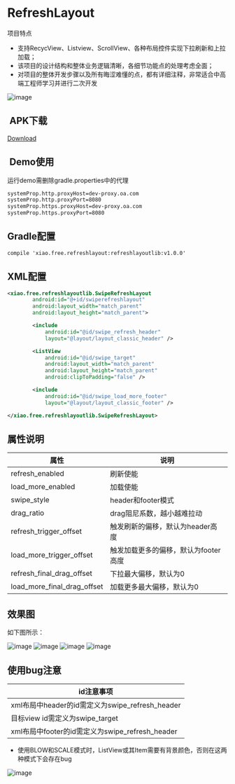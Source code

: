# RefreshLayout

项目特点
* 支持RecycView、Listview、ScrollView、各种布局控件实现下拉刷新和上拉加载；
* 该项目的设计结构和整体业务逻辑清晰，各细节功能点的处理考虑全面；
* 对项目的整体开发步骤以及所有晦涩难懂的点，都有详细注释，非常适合中高端工程师学习并进行二次开发

![image](https://github.com/linuxjava/RefreshLayout/raw/master/gif/note.png)

##  APK下载
[Download](https://github.com/linuxjava/RefreshLayout/raw/master/apk/app-debug.apk)
##  Demo使用
运行demo需删除gradle.properties中的代理
```xml
systemProp.http.proxyHost=dev-proxy.oa.com
systemProp.http.proxyPort=8080
systemProp.https.proxyHost=dev-proxy.oa.com
systemProp.https.proxyPort=8080
```
## Gradle配置
```xml
compile 'xiao.free.refreshlayout:refreshlayoutlib:v1.0.0'
```

## XML配置
```xml
<xiao.free.refreshlayoutlib.SwipeRefreshLayout
        android:id="@+id/swiperefreshlayout"
        android:layout_width="match_parent"
        android:layout_height="match_parent">

        <include
            android:id="@id/swipe_refresh_header"
            layout="@layout/layout_classic_header" />

        <ListView
            android:id="@id/swipe_target"
            android:layout_width="match_parent"
            android:layout_height="match_parent"
            android:clipToPadding="false" />

        <include
            android:id="@id/swipe_load_more_footer"
            layout="@layout/layout_classic_footer" />

</xiao.free.refreshlayoutlib.SwipeRefreshLayout>
```
## 属性说明
|属性|说明|
|----|-----
|refresh_enabled|刷新使能
|load_more_enabled|加载使能
|swipe_style|header和footer模式
|drag_ratio|drag阻尼系数，越小越难拉动
|refresh_trigger_offset|触发刷新的偏移，默认为header高度
|load_more_trigger_offset|触发加载更多的偏移，默认为footer高度
|refresh_final_drag_offset|下拉最大偏移，默认为0
|load_more_final_drag_offset|加载更多最大偏移，默认为0

## 效果图
如下图所示：

![image](https://github.com/linuxjava/RefreshLayout/raw/master/gif/1.gif)
![image](https://github.com/linuxjava/RefreshLayout/raw/master/gif/2.gif)
![image](https://github.com/linuxjava/RefreshLayout/raw/master/gif/3.gif)
![image](https://github.com/linuxjava/RefreshLayout/raw/master/gif/4.gif)

## 使用bug注意
|id注意事项|
|----|
|xml布局中header的id需定义为swipe_refresh_header|
|目标view id需定义为swipe_target|
|xml布局中footer的id需定义为swipe_refresh_header|

* 使用BLOW和SCALE模式时，ListView或其Item需要有背景颜色，否则在这两种模式下会存在bug

![image](https://github.com/linuxjava/RefreshLayout/raw/master/gif/error.gif)
